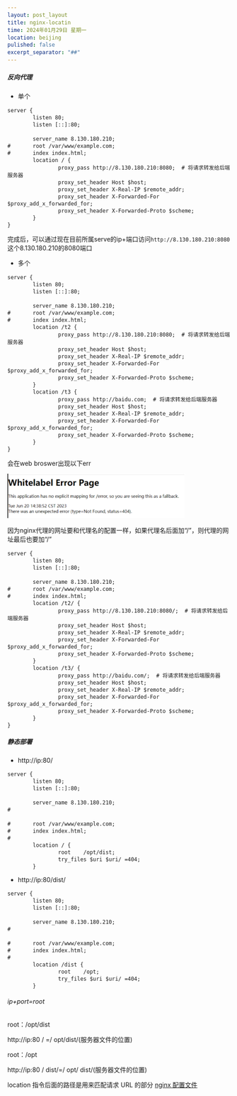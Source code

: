 ```yaml
---
layout: post_layout
title: nginx-locatin
time: 2024年01月29日 星期一
location: beijing
pulished: false
excerpt_separator: "##"
--- 
```


##### 反向代理
- 单个
```
server {
        listen 80;
        listen [::]:80;

        server_name 8.130.180.210;
#       root /var/www/example.com;
#       index index.html;
        location / {
                proxy_pass http://8.130.180.210:8080;  # 将请求转发给后端服务器
                proxy_set_header Host $host;
                proxy_set_header X-Real-IP $remote_addr;
                proxy_set_header X-Forwarded-For $proxy_add_x_forwarded_for;
                proxy_set_header X-Forwarded-Proto $scheme;
        }
}
```
完成后，可以通过现在目前所属serve的ip+端口访问`http://8.130.180.210:8080 `这个8.130.180.210的8080端口
- 多个
```
server {
        listen 80;
        listen [::]:80;

        server_name 8.130.180.210;
#       root /var/www/example.com;
#       index index.html;
        location /t2 {
                proxy_pass http://8.130.180.210:8080;  # 将请求转发给后端服务器
                proxy_set_header Host $host;
                proxy_set_header X-Real-IP $remote_addr;
                proxy_set_header X-Forwarded-For $proxy_add_x_forwarded_for;
                proxy_set_header X-Forwarded-Proto $scheme;
        }
        location /t3 {
                proxy_pass http://baidu.com;  # 将请求转发给后端服务器
                proxy_set_header Host $host;
                proxy_set_header X-Real-IP $remote_addr;
                proxy_set_header X-Forwarded-For $proxy_add_x_forwarded_for;
                proxy_set_header X-Forwarded-Proto $scheme;
        }
}
```
会在web broswer出现以下err

<img src="/assets/img/nginx/problem/1.png" width="400px">

因为nginx代理的网址要和代理名的配置一样，如果代理名后面加“/”，则代理的网址最后也要加“/”

```
server {
        listen 80;
        listen [::]:80;

        server_name 8.130.180.210;
#       root /var/www/example.com;
#       index index.html;
        location /t2/ {
                proxy_pass http://8.130.180.210:8080/;  # 将请求转发给后端服务器
                proxy_set_header Host $host;
                proxy_set_header X-Real-IP $remote_addr;
                proxy_set_header X-Forwarded-For $proxy_add_x_forwarded_for;
                proxy_set_header X-Forwarded-Proto $scheme;
        }
        location /t3/ {
                proxy_pass http://baidu.com/;  # 将请求转发给后端服务器
                proxy_set_header Host $host;
                proxy_set_header X-Real-IP $remote_addr;
                proxy_set_header X-Forwarded-For $proxy_add_x_forwarded_for;
                proxy_set_header X-Forwarded-Proto $scheme;
        }
}
```
##### 静态部署

- http://ip:80/
```
server {
        listen 80;
        listen [::]:80;

        server_name 8.130.180.210;
#
        
#       root /var/www/example.com;
#       index index.html;
#
        location / {
                root    /opt/dist;
                try_files $uri $uri/ =404;
        }
```
- http://ip:80/dist/
```
server {
        listen 80;
        listen [::]:80;

        server_name 8.130.180.210;
#
        
#       root /var/www/example.com;
#       index index.html;
#
        location /dist {
                root    /opt;
                try_files $uri $uri/ =404;
        }
```
###### ip+port=root

root：/opt/dist

http://ip:80  /     =/    opt/dist/(服务器文件的位置)

root：/opt

http://ip:80 /    dist/=/    opt/    dist/(服务器文件的位置)

location 指令后面的路径是用来匹配请求 URL 的部分
[nginx 配置文件](/)
